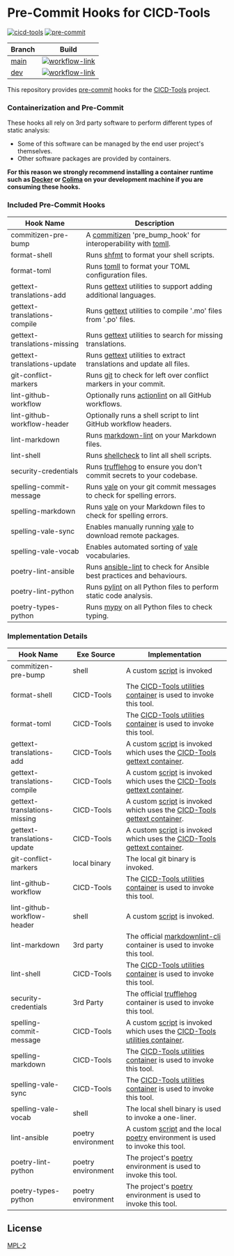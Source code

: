 # Pre-Commit Hooks for CICD-Tools

[![cicd-tools](https://img.shields.io/badge/ci/cd:-cicd_tools-blue)](https://github.com/cicd-tools-org/cicd-tools)
[![pre-commit](https://img.shields.io/badge/pre--commit-enabled-brightgreen?logo=pre-commit)](https://github.com/pre-commit/pre-commit)

| Branch                                                         | Build                                                                                                                                                                                                        |
|----------------------------------------------------------------|--------------------------------------------------------------------------------------------------------------------------------------------------------------------------------------------------------------|
| [main](https://github.com/cicd-tools-org/pre-commit/tree/main) | [![workflow-link](https://github.com/cicd-tools-org/pre-commit/actions/workflows/workflow-push.yml/badge.svg?branch=main)](https://github.com/cicd-tools-org/pre-commit/actions/workflows/workflow-push.yml) |
| [dev](https://github.com/cicd-tools-org/pre-commit/tree/dev)   | [![workflow-link](https://github.com/cicd-tools-org/pre-commit/actions/workflows/workflow-push.yml/badge.svg?branch=dev)](https://github.com/cicd-tools-org/pre-commit/actions/workflows/workflow-push.yml)  |

This repository provides [pre-commit](https://pre-commit.com/) hooks for the [CICD-Tools](https://github.com/cicd-tools-org/cicd-tools) project.

### Containerization and Pre-Commit

These hooks all rely on 3rd party software to perform different types of static analysis:

- Some of this software can be managed by the end user project's themselves.
- Other software packages are provided by containers.

**For this reason we strongly recommend installing a container runtime such as [Docker](https://www.docker.com/) or [Colima](https://github.com/abiosoft/colima) on your development machine if you are consuming these hooks.**

### Included Pre-Commit Hooks

| Hook Name                    | Description                                                                                                                                   |
|------------------------------|-----------------------------------------------------------------------------------------------------------------------------------------------|
| commitizen-pre-bump          | A [commitizen](https://pypi.org/project/commitizen/) 'pre_bump_hook' for interoperability with [tomll](https://github.com/pelletier/go-toml). |
| format-shell                 | Runs [shfmt](https://github.com/mvdan/sh) to format your shell scripts.                                                                       |
| format-toml                  | Runs [tomll](https://github.com/pelletier/go-toml) to format your TOML configuration files.                                                   |
| gettext-translations-add     | Runs [gettext](https://www.gnu.org/software/gettext/) utilities to support adding additional languages.                                       |
| gettext-translations-compile | Runs [gettext](https://www.gnu.org/software/gettext/) utilities to compile '.mo' files from '.po' files.                                      |
| gettext-translations-missing | Runs [gettext](https://www.gnu.org/software/gettext/) utilities to search for missing translations.                                           |
| gettext-translations-update  | Runs [gettext](https://www.gnu.org/software/gettext/) utilities to extract translations and update all files.                                 |
| git-conflict-markers         | Runs [git](https://git-scm.com/) to check for left over conflict markers in your commit.                                                      |
| lint-github-workflow         | Optionally runs [actionlint](https://github.com/rhysd/actionlint) on all GitHub workflows.                                                    |
| lint-github-workflow-header  | Optionally runs a shell script to lint GitHub workflow headers.                                                                               |
| lint-markdown                | Runs [markdown-lint](https://github.com/davidanson/markdownlint) on your Markdown files.                                                      |
| lint-shell                   | Runs [shellcheck](https://www.shellcheck.net/) to lint all shell scripts.                                                                     |
| security-credentials         | Runs [trufflehog](https://trufflesecurity.com) to ensure you don't commit secrets to your codebase.                                           |
| spelling-commit-message      | Runs [vale](https://github.com/errata-ai/vale) on your git commit messages to check for spelling errors.                                      |
| spelling-markdown            | Runs [vale](https://github.com/errata-ai/vale) on your Markdown files to check for spelling errors.                                           |
| spelling-vale-sync           | Enables manually running [vale](https://github.com/errata-ai/vale) to download remote packages.                                               |
| spelling-vale-vocab          | Enables automated sorting of [vale](https://github.com/errata-ai/vale) vocabularies.                                                          |
| poetry-lint-ansible          | Runs [ansible-lint](https://github.com/ansible/ansible-lint) to check for Ansible best practices and behaviours.                              |
| poetry-lint-python           | Runs [pylint](https://github.com/pylint-dev/pylint) on all Python files to perform static code analysis.                                      |
| poetry-types-python          | Runs [mypy](https://github.com/python/mypy) on all Python files to check typing.                                                              |

### Implementation Details

| Hook Name                    | Exe Source         | Implementation                                                                                                                                                                                                               |
|------------------------------|--------------------|------------------------------------------------------------------------------------------------------------------------------------------------------------------------------------------------------------------------------|
| commitizen-pre-bump          | shell              | A custom [script](src/pre-commit/commitizen-pre-bump.sh) is invoked                                                                                                                                                          |
| format-shell                 | CICD-Tools         | The [CICD-Tools utilities container](https://github.com/cicd-tools-org/cicd-tools/blob/main/.cicd-tools/containers/utilities/Dockerfile) is used to invoke this tool.                                                        |
| format-toml                  | CICD-Tools         | The [CICD-Tools utilities container](https://github.com/cicd-tools-org/cicd-tools/blob/main/.cicd-tools/containers/utilities/Dockerfile) is used to invoke this tool.                                                        |
| gettext-translations-add     | CICD-Tools         | A custom [script](src/pre-commit/gettext-translations.sh) is invoked which uses the [CICD-Tools gettext container](https://github.com/cicd-tools-org/cicd-tools/blob/main/.cicd-tools/containers/gettext/Dockerfile).        |
| gettext-translations-compile | CICD-Tools         | A custom [script](src/pre-commit/gettext-translations.sh) is invoked which uses the [CICD-Tools gettext container](https://github.com/cicd-tools-org/cicd-tools/blob/main/.cicd-tools/containers/gettext/Dockerfile).        |
| gettext-translations-missing | CICD-Tools         | A custom [script](src/pre-commit/gettext-translations.sh) is invoked which uses the [CICD-Tools gettext container](https://github.com/cicd-tools-org/cicd-tools/blob/main/.cicd-tools/containers/gettext/Dockerfile).        |
| gettext-translations-update  | CICD-Tools         | A custom [script](src/pre-commit/gettext-translations.sh) is invoked which uses the [CICD-Tools gettext container](https://github.com/cicd-tools-org/cicd-tools/blob/main/.cicd-tools/containers/gettext/Dockerfile).        |
| git-conflict-markers         | local binary       | The local git binary is invoked.                                                                                                                                                                                             |
| lint-github-workflow         | CICD-Tools         | The [CICD-Tools utilities container](https://github.com/cicd-tools-org/cicd-tools/blob/main/.cicd-tools/containers/utilities/Dockerfile) is used to invoke this tool.                                                        |
| lint-github-workflow-header  | shell              | A custom [script](src/pre-commit/lint-github-workflow-header.sh) is invoked.                                                                                                                                                 |
| lint-markdown                | 3rd party          | The official [markdownlint-cli](https://github.com/igorshubovych/markdownlint-cli/pkgs/container/markdownlint-cli) container is used to invoke this tool.                                                                    |
| lint-shell                   | CICD-Tools         | The [CICD-Tools utilities container](https://github.com/cicd-tools-org/cicd-tools/blob/main/.cicd-tools/containers/utilities/Dockerfile) is used to invoke this tool.                                                        |
| security-credentials         | 3rd Party          | The official [trufflehog](https://hub.docker.com/r/trufflesecurity/trufflehog/) container is used to invoke this tool.                                                                                                       |
| spelling-commit-message      | CICD-Tools         | A custom [script](src/pre-commit/spelling-commit-message.sh) is invoked which uses the [CICD-Tools utilities container](https://github.com/cicd-tools-org/cicd-tools/blob/main/.cicd-tools/containers/utilities/Dockerfile). |
| spelling-markdown            | CICD-Tools         | The [CICD-Tools utilities container](https://github.com/cicd-tools-org/cicd-tools/blob/main/.cicd-tools/containers/utilities/Dockerfile) is used to invoke this tool.                                                        |
| spelling-vale-sync           | CICD-Tools         | The [CICD-Tools utilities container](https://github.com/cicd-tools-org/cicd-tools/blob/main/.cicd-tools/containers/utilities/Dockerfile) is used to invoke this tool.                                                        |
| spelling-vale-vocab          | shell              | The local shell binary is used to invoke a one-liner.                                                                                                                                                                        |
| lint-ansible                 | poetry environment | A custom [script](src/pre-commit/lint-ansible.sh) and the local [poetry](https://python-poetry.org/) environment is used to invoke this tool.                                                                                |
| poetry-lint-python           | poetry environment | The project's [poetry](https://python-poetry.org/) environment is used to invoke this tool.                                                                                                                                  |
| poetry-types-python          | poetry environment | The project's [poetry](https://python-poetry.org/) environment is used to invoke this tool.                                                                                                                                  |

## License

[MPL-2](LICENSE)
